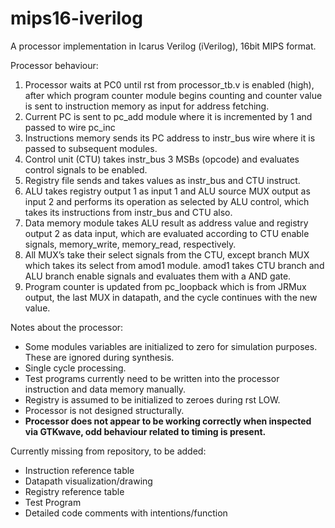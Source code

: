 # mips16-iverilog
A processor implementation in Icarus Verilog (iVerilog), 16bit MIPS format.

Processor behaviour:
1. Processor waits at PC0 until rst from processor_tb.v is enabled (high), after which program counter module begins counting and counter value is sent to instruction memory as input for address fetching.
2. Current PC is sent to pc_add module where it is incremented by 1 and passed to wire pc_inc
3. Instructions memory sends its PC address to instr_bus wire where it is passed to subsequent modules.
4. Control unit (CTU) takes instr_bus 3 MSBs (opcode) and evaluates control signals to be enabled.
5. Registry file sends and takes values as instr_bus and CTU instruct.
6. ALU takes registry output 1 as input 1 and ALU source MUX output as input 2 and performs its operation as selected by ALU control, which takes its instructions from instr_bus and CTU also.
7. Data memory module takes ALU result as address value and registry output 2 as data input, which are evaluated according to CTU enable signals, memory_write, memory_read, respectively.
8. All MUX’s take their select signals from the CTU, except branch MUX which takes its select from amod1 module. amod1 takes CTU branch and ALU branch enable signals and evaluates them with a AND gate. 
9. Program counter is updated from pc_loopback which is from JRMux output, the last MUX in datapath, and the cycle continues with the new value. 

Notes about the processor:
 - Some modules variables are initialized to zero for simulation purposes. These are ignored during synthesis. 
 - Single cycle processing. 
 - Test programs currently need to be written into the processor instruction and data memory manually.
 - Registry is assumed to be initialized to zeroes during rst LOW.
 - Processor is not designed structurally.
 - <b>Processor does not appear to be working correctly when inspected via GTKwave, odd behaviour related to timing is present.</b>
 
 Currently missing from repository, to be added:
 - Instruction reference table
 - Datapath visualization/drawing
 - Registry reference table
 - Test Program
 - Detailed code comments with intentions/function
